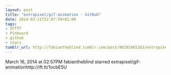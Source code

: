 ```yaml
---
layout: post
title: "extrapixel/gif-animation · GitHub"
date: 2014-03-21T22:07:59+01:00
tags:
- IFTTT
- Pinboard
- github
- stars
tumblr_url: http://fabiantheblind.tumblr.com/post/80291065263/extrapixel-gif-animation-github
---
```

March 16, 2014 at 02:57PM
fabiantheblind starred extrapixel/gif-animationhttp://ift.tt/1ocbE5U

